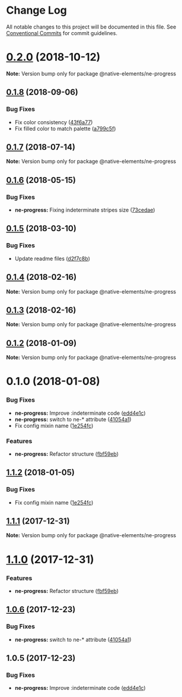 # Change Log

All notable changes to this project will be documented in this file.
See [Conventional Commits](https://conventionalcommits.org) for commit guidelines.

<a name="0.2.0"></a>
# [0.2.0](https://github.com/equinusocio/native-elements/tree/master/elements/ne-progress/compare/@native-elements/ne-progress@0.1.8...@native-elements/ne-progress@0.2.0) (2018-10-12)

**Note:** Version bump only for package @native-elements/ne-progress





<a name="0.1.8"></a>
## [0.1.8](https://github.com/equinusocio/native-elements/tree/master/elements/ne-progress/compare/@native-elements/ne-progress@0.1.6...@native-elements/ne-progress@0.1.8) (2018-09-06)


### Bug Fixes

* Fix color consistency ([43f6a77](https://github.com/equinusocio/native-elements/tree/master/elements/ne-progress/commit/43f6a77))
* Fix filled color to match palette ([a799c5f](https://github.com/equinusocio/native-elements/tree/master/elements/ne-progress/commit/a799c5f))





<a name="0.1.7"></a>
## [0.1.7](https://github.com/equinusocio/native-elements/tree/master/elements/ne-progress/compare/@native-elements/ne-progress@0.1.6...@native-elements/ne-progress@0.1.7) (2018-07-14)




**Note:** Version bump only for package @native-elements/ne-progress

<a name="0.1.6"></a>
## [0.1.6](https://github.com/equinusocio/native-elements/tree/master/elements/ne-progress/compare/@native-elements/ne-progress@0.1.5...@native-elements/ne-progress@0.1.6) (2018-05-15)


### Bug Fixes

* **ne-progress:** Fixing indeterminate stripes size ([73cedae](https://github.com/equinusocio/native-elements/tree/master/elements/ne-progress/commit/73cedae))




<a name="0.1.5"></a>
## [0.1.5](https://github.com/equinusocio/native-elements/tree/master/elements/ne-progress/compare/@native-elements/ne-progress@0.1.4...@native-elements/ne-progress@0.1.5) (2018-03-10)


### Bug Fixes

* Update readme files ([d2f7c8b](https://github.com/equinusocio/native-elements/tree/master/elements/ne-progress/commit/d2f7c8b))




<a name="0.1.4"></a>
## [0.1.4](https://github.com/equinusocio/native-elements/tree/master/elements/ne-progress/compare/@native-elements/ne-progress@0.1.3...@native-elements/ne-progress@0.1.4) (2018-02-16)




**Note:** Version bump only for package @native-elements/ne-progress

<a name="0.1.3"></a>
## [0.1.3](https://github.com/equinusocio/native-elements/tree/master/elements/ne-progress/compare/@native-elements/ne-progress@0.1.2...@native-elements/ne-progress@0.1.3) (2018-02-16)




**Note:** Version bump only for package @native-elements/ne-progress

<a name="0.1.2"></a>
## [0.1.2](https://github.com/equinusocio/native-elements/tree/master/elements/ne-progress/compare/@native-elements/ne-progress@0.1.0...@native-elements/ne-progress@0.1.2) (2018-01-09)




**Note:** Version bump only for package @native-elements/ne-progress

<a name="0.1.0"></a>
# 0.1.0 (2018-01-08)


### Bug Fixes

* **ne-progress:** Improve :indeterminate code ([edd4e1c](https://github.com/equinusocio/native-elements/tree/master/elements/ne-progress/commit/edd4e1c))
* **ne-progress:** switch to ne-* attribute ([41054a1](https://github.com/equinusocio/native-elements/tree/master/elements/ne-progress/commit/41054a1))
* Fix config mixin name ([1e254fc](https://github.com/equinusocio/native-elements/tree/master/elements/ne-progress/commit/1e254fc))


### Features

* **ne-progress:** Refactor structure ([fbf59eb](https://github.com/equinusocio/native-elements/tree/master/elements/ne-progress/commit/fbf59eb))




<a name="1.1.2"></a>
## [1.1.2](https://github.com/equinusocio/native-elements/tree/master/elements/ne-progress/compare/@native-elements/ne-progress@1.1.1...@native-elements/ne-progress@1.1.2) (2018-01-05)


### Bug Fixes

* Fix config mixin name ([1e254fc](https://github.com/equinusocio/native-elements/tree/master/elements/ne-progress/commit/1e254fc))




<a name="1.1.1"></a>
## [1.1.1](https://github.com/equinusocio/native-elements/tree/master/elements/ne-progress/compare/@native-elements/ne-progress@1.1.0...@native-elements/ne-progress@1.1.1) (2017-12-31)




**Note:** Version bump only for package @native-elements/ne-progress

<a name="1.1.0"></a>
# [1.1.0](https://github.com/equinusocio/native-elements/tree/master/elements/ne-progress/compare/@native-elements/ne-progress@1.0.6...@native-elements/ne-progress@1.1.0) (2017-12-31)


### Features

* **ne-progress:** Refactor structure ([fbf59eb](https://github.com/equinusocio/native-elements/tree/master/elements/ne-progress/commit/fbf59eb))




<a name="1.0.6"></a>
## [1.0.6](https://github.com/equinusocio/native-elements/tree/master/elements/ne-progress/compare/@native-elements/ne-progress@1.0.5...@native-elements/ne-progress@1.0.6) (2017-12-23)


### Bug Fixes

* **ne-progress:** switch to ne-* attribute ([41054a1](https://github.com/equinusocio/native-elements/tree/master/elements/ne-progress/commit/41054a1))




<a name="1.0.5"></a>
## 1.0.5 (2017-12-23)


### Bug Fixes

* **ne-progress:** Improve :indeterminate code ([edd4e1c](https://github.com/equinusocio/native-elements/tree/master/elements/ne-progress/commit/edd4e1c))
